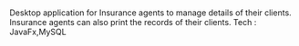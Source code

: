 # 
Desktop application for Insurance agents to manage details of their clients.
Insurance agents can also print the records of their clients.
Tech : JavaFx,MySQL
